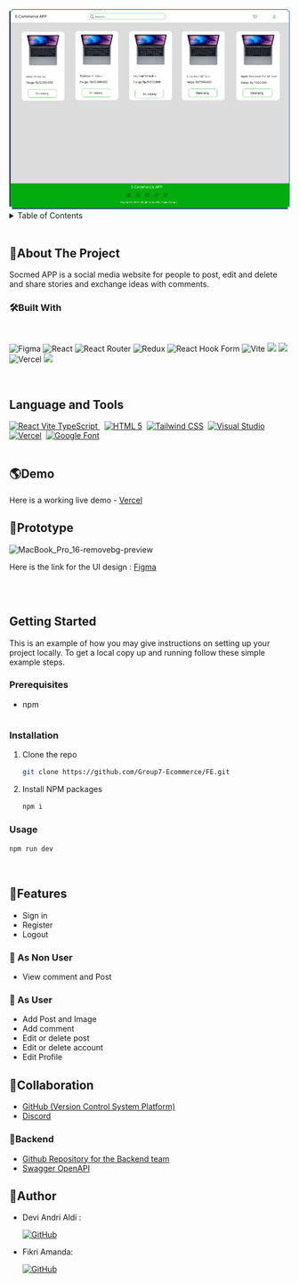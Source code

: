 <div align="center">
<img src="https://github.com/Group7-Ecommerce/FE/blob/main/src/assets/Gorup7.png"alt="Logo">

</div>

<!-- TABLE OF CONTENTS -->
<details>
  <summary>Table of Contents</summary>
  <ol>
    <li>
      <a href="#about-the-project">About The Project</a>
      <ul>
        <li><a href="#built-with">Built With</a></li>
      </ul>
    </li>
    <li><a href="#demo">Demo</a></li>
    <li><a href="#prototype">Prototype</a></li>
    <li>
      <a href="#getting-started">Getting Started</a>
      <ul>
        <li><a href="#prerequisites">Prerequisites</a></li>
        <li><a href="#installation">Installation</a></li>
      </ul>
    </li>
    <li><a href="#features">Features</a></li>
    <li><a href="#collaboration">Collaboration</a></li>
    <li><a href="#backend">Backend </a></li>
    <li><a href="#author">Author</a></li>
  </ol>
</details>
<br>

## 📃About The Project

Socmed APP is a social media website for people to post, edit and delete and share stories and exchange ideas with comments.


### 🛠️Built With

<br>

![Figma](https://img.shields.io/badge/figma-%23F24E1E.svg?style=for-the-badge&logo=figma&logoColor=white)
![React](https://img.shields.io/badge/react-%2320232a.svg?style=for-the-badge&logo=react&logoColor=%2361DAFB)
![React Router](https://img.shields.io/badge/React_Router-CA4245?style=for-the-badge&logo=react-router&logoColor=white)
![Redux](https://img.shields.io/badge/redux-%23593d88.svg?style=for-the-badge&logo=redux&logoColor=white)
![React Hook Form](https://img.shields.io/badge/React%20Hook%20Form-%23EC5990.svg?style=for-the-badge&logo=reacthookform&logoColor=white)
![Vite](https://img.shields.io/badge/vite-%23646CFF.svg?style=for-the-badge&logo=vite&logoColor=white)
<img src="https://img.shields.io/badge/Tailwind_CSS-38B2AC?style=for-the-badge&logo=tailwind-css&logoColor=white" />
<img src="https://img.shields.io/badge/DaisyUi-FFFF00?style=for-the-badge&logo=daisyui&logoColor=white" />
![Vercel](https://img.shields.io/badge/Vercel-000000?style=for-the-badge&logo=vercel&logoColor=white)
<img src="https://img.shields.io/badge/Sweet Alert-7D4698?style=for-the-badge&logo=Sweet-Alert&logoColor=white" />

<br>

## Language and Tools
<div>
    <a href="https://vitejs.dev/guide/">
    <img src="https://res.cloudinary.com/practicaldev/image/fetch/s--os9DYPO5--/c_imagga_scale,f_auto,fl_progressive,h_420,q_auto,w_1000/https://dev-to-uploads.s3.amazonaws.com/uploads/articles/d3hgg1jny2imxei9lsto.jpg" title="React Vite TypeScript" alt="React Vite TypeScript" width="40"/>
    </a>&nbsp;
    <a href="https://www.w3schools.com/html/">
    <img src="https://drive.google.com/uc?export=view&id=1XPJKzToBlrQmMSff1NDoSCftzk0QQEJV" title="HTML 5" alt="HTML 5" width="40"/></a>&nbsp;
    <a href="https://tailwindcss.com/">
    <img src="https://drive.google.com/uc?export=view&id=1nMSZnnQmKXMfNfVpIWaTZlBDCqmSL_sx" title="Tailwind CSS" alt="Tailwind CSS" width="40"/></a>&nbsp;
    <a href="https://code.visualstudio.com/">
    <img src="https://drive.google.com/uc?export=view&id=1z9m4T_AYh_1O2qSCWdNn7-TmplDBgink" title="Visual Studio" alt="Visual Studio" width="40"/></a>&nbsp;
    <a href="https://vercel.com/">
    <img src="https://drive.google.com/uc?export=view&id=1i3h9awG8PtKshjU2Jsv1CBns4A32Pn8C" title="Vercel" alt="Vercel" width="40"/></a>&nbsp;
    <a href="https://fonts.google.com">
    <img src="https://drive.google.com/uc?export=view&id=1Mp9gYxSq4bB6jmy9-94aMzs2dATEWT_7" title="Google Fonts" alt="Google Font"  height="40"  width="220"/></a>&nbsp;
</div>

<br>

## 🌎Demo

Here is a working live demo - [Vercel]()

## 🎨Prototype
![MacBook_Pro_16-removebg-preview](https://drive.google.com/file/d/1rvDtWIWUY2pFVQ3e-0X1b9_KI5kUAfcu/view?usp=sharing)

Here is the link for the UI design : [Figma](https://www.figma.com/file/jZkCu2E8o8rU3HIXEEmIA2/Group-7---Ecommerce-APP?node-id=0%3A1&t=DClF11cgsb5tfqu6-0)

<br/>
<br/>


## Getting Started

This is an example of how you may give instructions on setting up your project locally.
To get a local copy up and running follow these simple example steps.

### Prerequisites

- npm
  ```npm create vite@latest react-vite -- --template react-ts
  ```

### Installation

1. Clone the repo
   ```sh
   git clone https://github.com/Group7-Ecommerce/FE.git
   ```
2. Install NPM packages
   ```sh
   npm i
   ```

### Usage

```sh
npm run dev
```

<br/>

## 💫Features

- Sign in
- Register
- Logout

### 🧑‍ As Non User

- View comment and Post

### 🧑 As User

- Add Post and Image
- Add comment
- Edit or delete post
- Edit or delete account
- Edit Profile

## 🤝Collaboration

- [GitHub (Version Control System Platform)](https://github.com/Group7-Ecommerce/FE)
- [Discord](https://discord.com/)

### 🧰Backend

- [Github Repository for the Backend team](https://github.com/Group7-Ecommerce/BE)
- [Swagger OpenAPI](https://app.swaggerhub.com/apis-docs/Grioup7/E-Commerce_API/1.0.0#/)


## 🤖Author

- Devi Andri Aldi :

  [![GitHub](https://img.shields.io/badge/-Andri-black?style=for-the-badge&logo=github&logoColor=white)]([https://github.com/deviandrialdi)

- Fikri Amanda:

  [![GitHub](https://img.shields.io/badge/-Fianda-black?style=for-the-badge&logo=github&logoColor=white)]([https://github.com/fianda12)
